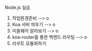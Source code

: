 Node.js 실습

1. 작업환경준비 --> o
2. Koa 서버 띄우기 --> o
3. 미들웨어 알아보기 --> o
4. koa-router를 통한 백엔드 라우팅 --> o
5. 라우트 모듈화하기
